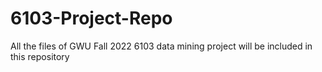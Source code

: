 # 6103-Project-Repo
All the files of GWU Fall 2022 6103 data mining project will be included in this repository

